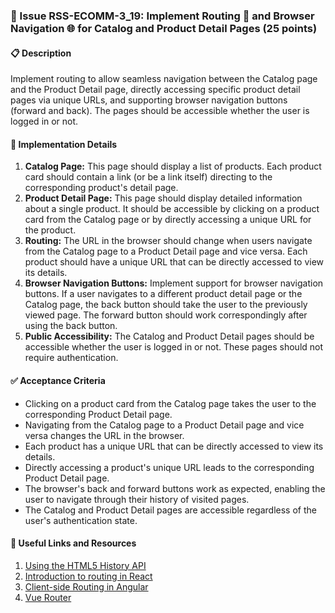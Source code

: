 ### 🎯 Issue RSS-ECOMM-3_19: Implement Routing 🚦 and Browser Navigation 🌐 for Catalog and Product Detail Pages (25 points)

#### 📋 Description

Implement routing to allow seamless navigation between the Catalog page and the Product Detail page, directly accessing specific product detail pages via unique URLs, and supporting browser navigation buttons (forward and back). The pages should be accessible whether the user is logged in or not.

#### 🔨 Implementation Details

1. **Catalog Page:** This page should display a list of products. Each product card should contain a link (or be a link itself) directing to the corresponding product's detail page.
2. **Product Detail Page:** This page should display detailed information about a single product. It should be accessible by clicking on a product card from the Catalog page or by directly accessing a unique URL for the product.
3. **Routing:** The URL in the browser should change when users navigate from the Catalog page to a Product Detail page and vice versa. Each product should have a unique URL that can be directly accessed to view its details.
4. **Browser Navigation Buttons:** Implement support for browser navigation buttons. If a user navigates to a different product detail page or the Catalog page, the back button should take the user to the previously viewed page. The forward button should work correspondingly after using the back button.
5. **Public Accessibility:** The Catalog and Product Detail pages should be accessible whether the user is logged in or not. These pages should not require authentication.

#### ✅ Acceptance Criteria

- Clicking on a product card from the Catalog page takes the user to the corresponding Product Detail page.
- Navigating from the Catalog page to a Product Detail page and vice versa changes the URL in the browser.
- Each product has a unique URL that can be directly accessed to view its details.
- Directly accessing a product's unique URL leads to the corresponding Product Detail page.
- The browser's back and forward buttons work as expected, enabling the user to navigate through their history of visited pages.
- The Catalog and Product Detail pages are accessible regardless of the user's authentication state.

#### 🔗 Useful Links and Resources

1. [Using the HTML5 History API](https://developer.mozilla.org/en-US/docs/Web/API/History_API)
2. [Introduction to routing in React](https://reactrouter.com/en/6.14.1/start/tutorial)
3. [Client-side Routing in Angular](https://angular.io/guide/router)
4. [Vue Router](https://router.vuejs.org/)
